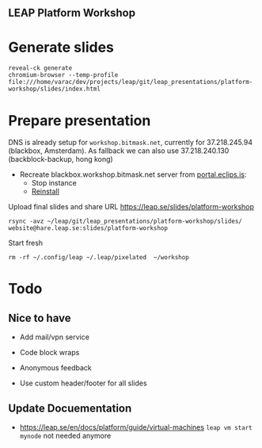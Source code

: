 ## LEAP Platform Workshop


# Generate slides

    reveal-ck generate
    chromium-browser --temp-profile file:///home/varac/dev/projects/leap/git/leap_presentations/platform-workshop/slides/index.html

# Prepare presentation

DNS is already setup for `workshop.bitmask.net`, currently for 37.218.245.94 (blackbox, Amsterdam).
As fallback we can also use 37.218.240.130 (backblock-backup, hong kong)

- Recreate blackbox.workshop.bitmask.net server from [portal.eclips.is](https://portal.eclips.is/portal/cloud/instance/console?id=1692):
  - Stop instance
  - [Reinstall](https://portal.eclips.is/portal/cloud/Instance/reinstall?id=1692)

Upload final slides and share URL https://leap.se/slides/platform-workshop

    rsync -avz ~/leap/git/leap_presentations/platform-workshop/slides/ website@hare.leap.se:slides/platform-workshop

Start fresh

    rm -rf ~/.config/leap ~/.leap/pixelated  ~/workshop

# Todo

## Nice to have 

- Add mail/vpn service
- Code block wraps
- Anonymous feedback

- Use custom header/footer for all slides

## Update Docuementation

- https://leap.se/en/docs/platform/guide/virtual-machines  `leap vm start mynode` not needed anymore
